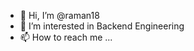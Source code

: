 - 👋 Hi, I’m @raman18
- 👀 I’m interested in Backend Engineering
- 📫 How to reach me ...

<!---
raman18/raman18 is a ✨ special ✨ repository because its `README.md` (this file) appears on your GitHub profile.
You can click the Preview link to take a look at your changes.
--->
